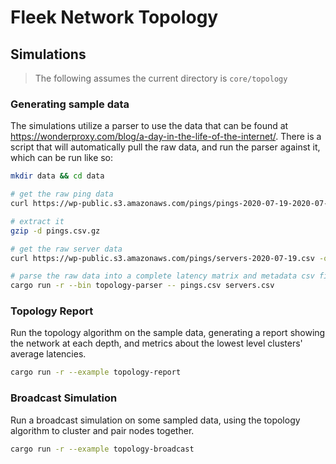 # Fleek Network Topology

## Simulations 

> The following assumes the current directory is `core/topology`

### Generating sample data

The simulations utilize a parser to use the data that can be found at https://wonderproxy.com/blog/a-day-in-the-life-of-the-internet/. There is a script that will automatically pull the raw data, and run the parser against it, which can be run like so:

```bash
mkdir data && cd data

# get the raw ping data
curl https://wp-public.s3.amazonaws.com/pings/pings-2020-07-19-2020-07-20.csv.gz -o pings.csv.gz

# extract it
gzip -d pings.csv.gz

# get the raw server data
curl https://wp-public.s3.amazonaws.com/pings/servers-2020-07-19.csv -o servers.csv

# parse the raw data into a complete latency matrix and metadata csv files
cargo run -r --bin topology-parser -- pings.csv servers.csv
```

### Topology Report

Run the topology algorithm on the sample data, generating a report showing the network at each depth, and metrics about the lowest level clusters' average latencies.

```bash
cargo run -r --example topology-report
```

### Broadcast Simulation

Run a broadcast simulation on some sampled data, using the topology algorithm to cluster and pair nodes together.

```bash
cargo run -r --example topology-broadcast
```
